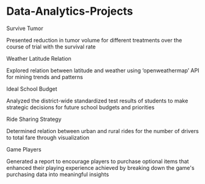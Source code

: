 # Data-Analytics-Projects

Survive Tumor

Presented reduction in tumor volume for different treatments over the course of trial with the survival rate

Weather Latitude Relation

Explored relation between latitude and weather using ‘openweathermap’ API for mining trends and patterns

Ideal School Budget

Analyzed the district-wide standardized test results of students to make strategic decisions for future school budgets and priorities

Ride Sharing Strategy

Determined relation between urban and rural rides for the number of drivers to total fare through visualization

Game Players

Generated a report to encourage players to purchase optional items that enhanced their playing experience achieved by breaking down the game's purchasing data into meaningful insights
